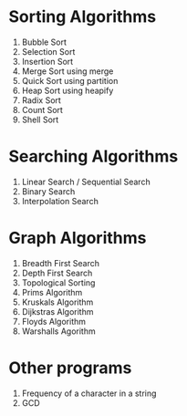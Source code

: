 # Sorting Algorithms

1. Bubble Sort
2. Selection Sort
3. Insertion Sort
4. Merge Sort using merge
5. Quick Sort using partition
6. Heap Sort using heapify
7. Radix Sort
8. Count Sort
9. Shell Sort

# Searching Algorithms 
 
1. Linear Search / Sequential Search
2. Binary Search 
3. Interpolation Search


# Graph Algorithms 

1. Breadth First Search
2. Depth First Search
3. Topological Sorting
4. Prims Algorithm
5. Kruskals Algorithm
6. Dijkstras Algorithm
7. Floyds Algorithm
8. Warshalls Agorithm


# Other programs

1. Frequency of a character in a string 
2. GCD
